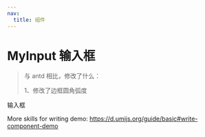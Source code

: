```yaml
---
nav:
  title: 组件
---
```


# MyInput 输入框

> 与 antd 相比，修改了什么：
>
> 1、修改了边框圆角弧度

输入框

<code src="./demo-1.jsx"></code>

More skills for writing demo: https://d.umijs.org/guide/basic#write-component-demo
